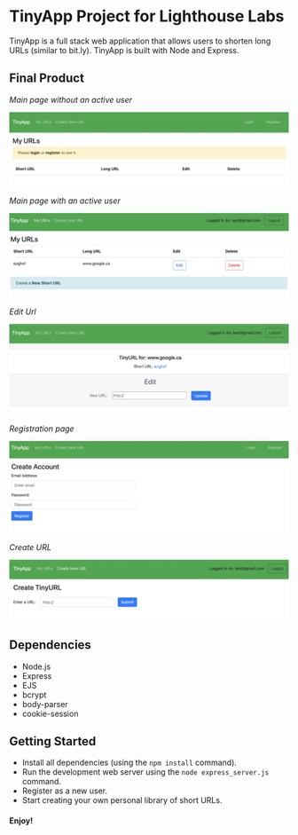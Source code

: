 # **TinyApp Project for Lighthouse Labs**

TinyApp is a full stack web application that allows users to shorten long URLs (similar to bit.ly). TinyApp is built with Node and Express.

## Final Product

*Main page without an active user*

!["Screenshot of URLs page with no user logged in"](https://github.com/yavuzinc/tinyapp/blob/master/images/mainpage.png)

*Main page with an active user*

!["Screenshot of URLs page with user logged in"](https://github.com/yavuzinc/tinyapp/blob/master/images/user_logged_in.png)

*Edit Url*

!["Screenshot of register page"](https://github.com/yavuzinc/tinyapp/blob/master/images/inside_url.png)

*Registration page*

!["Screenshot of register page"](https://github.com/yavuzinc/tinyapp/blob/master/images/create_acc.png)

*Create URL*

!["Screenshot of createURL"](https://github.com/yavuzinc/tinyapp/blob/master/images/create_url.png)




## Dependencies

- Node.js
- Express
- EJS
- bcrypt
- body-parser
- cookie-session

## Getting Started

- Install all dependencies (using the `npm install` command).
- Run the development web server using the `node express_server.js` command.
- Register as a new user.
- Start creating your own personal library of short URLs.


#### Enjoy! 